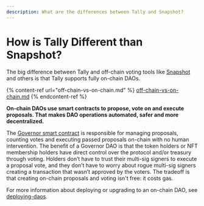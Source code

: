 ```yaml
---
description: What are the differences between Tally and Snapshot?
---
```


# How is Tally Different than Snapshot?

The big difference between Tally and off-chain voting tools like [Snapshot](https://snapshot.org/) and others is that Tally supports fully on-chain DAOs.

{% content-ref url="off-chain-vs-on-chain.md" %}
[off-chain-vs-on-chain.md](off-chain-vs-on-chain.md)
{% endcontent-ref %}

**On-chain DAOs use smart contracts to propose, vote on and execute proposals. That makes DAO operations automated, safer and more decentralized.**

The [Governor smart contract](what-is-a-governor-contract.md) is responsible for managing proposals, counting votes and executing passed proposals on-chain with no human intervention. The benefit of a Governor DAO is that the token holders or NFT membership holders have direct control over the protocol and/or treasury through voting. Holders don’t have to trust their multi-sig signers to execute a proposal vote, and they don’t have to worry about rogue multi-sig signers creating a transaction that wasn’t approved by the voters. The tradeoff is that creating on-chain proposals and voting isn't free: it costs gas.

For more information about deploying or upgrading to an on-chain DAO, see  [deploying-daos](../../user-guides/deploying-daos/ "mention").
